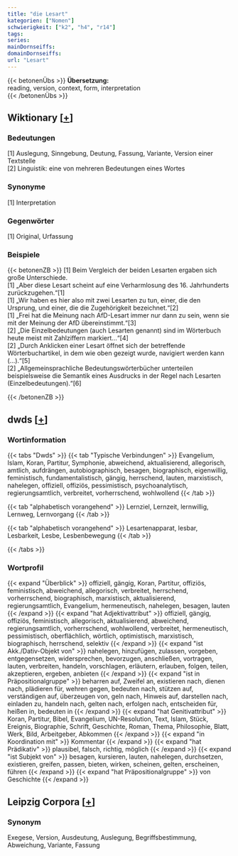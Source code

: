 ```yaml
---
title: "die Lesart"
kategorien: ["Nomen"]
schwierigkeit: ["k2", "h4", "r14"]
tags:
series:
mainDornseiffs:
domainDornseiffs:
url: "Lesart"
---
```


{{< betonenÜbs >}}
**Übersetzung:**  
reading, version, context, form, interpretation  
{{< /betonenÜbs >}}

## Wiktionary [[+](https://de.wiktionary.org/wiki/Lesart)]

### Bedeutungen
[1] Auslegung, Sinngebung, Deutung, Fassung, Variante, Version einer Textstelle  
[2] Linguistik: eine von mehreren Bedeutungen eines Wortes  

### Synonyme
[1] Interpretation  

### Gegenwörter
[1] Original, Urfassung  

### Beispiele
{{< betonenZB >}}
[1] Beim Vergleich der beiden Lesarten ergaben sich große Unterschiede.  
[1] „Aber diese Lesart scheint auf eine Verharmlosung des 16. Jahrhunderts zurückzugehen.“[1]  
[1] „Wir haben es hier also mit zwei Lesarten zu tun, einer, die den Ursprung, und einer, die die Zugehörigkeit bezeichnet.“[2]  
[1] „Frei hat die Meinung nach AfD-Lesart immer nur dann zu sein, wenn sie mit der Meinung der AfD übereinstimmt.“[3]  
[2] „Die Einzelbedeutungen (auch Lesarten genannt) sind im Wörterbuch heute meist mit Zahlziffern markiert…“[4]  
[2] „Durch Anklicken einer Lesart öffnet sich der betreffende Wörterbuchartikel, in dem wie oben gezeigt wurde, navigiert werden kann (…).“[5]  
[2] „Allgemeinsprachliche Bedeutungswörterbücher unterteilen beispielsweise die Semantik eines Ausdrucks in der Regel nach Lesarten (Einzelbedeutungen).“[6]  

{{< /betonenZB >}}


## dwds [[+](https://www.dwds.de/wb/Lesart)]

### Wortinformation
{{< tabs "Dwds" >}}
{{< tab "Typische Verbindungen" >}}
Evangelium, Islam, Koran, Partitur, Symphonie, abweichend, aktualisierend, allegorisch, amtlich, aufdrängen, autobiographisch, besagen, biographisch, eigenwillig, feministisch, fundamentalistisch, gängig, herrschend, lauten, marxistisch, nahelegen, offiziell, offiziös, pessimistisch, psychoanalytisch, regierungsamtlich, verbreitet, vorherrschend, wohlwollend
{{< /tab >}}

{{< tab "alphabetisch vorangehend" >}}
Lernziel, Lernzeit, lernwillig, Lernweg, Lernvorgang
{{< /tab >}}

{{< tab "alphabetisch vorangehend" >}}
Lesartenapparat, lesbar, Lesbarkeit, Lesbe, Lesbenbewegung
{{< /tab >}}

{{< /tabs >}}

### Wortprofil
{{< expand "Überblick" >}} offiziell, gängig, Koran, Partitur, offiziös, feministisch, abweichend, allegorisch, verbreitet, herrschend, vorherrschend, biographisch, marxistisch, aktualisierend, regierungsamtlich, Evangelium, hermeneutisch, nahelegen, besagen, lauten {{< /expand >}}
{{< expand "hat Adjektivattribut" >}} offiziell, gängig, offiziös, feministisch, allegorisch, aktualisierend, abweichend, regierungsamtlich, vorherrschend, wohlwollend, verbreitet, hermeneutisch, pessimistisch, oberflächlich, wörtlich, optimistisch, marxistisch, biographisch, herrschend, selektiv {{< /expand >}}
{{< expand "ist Akk./Dativ-Objekt von" >}} nahelegen, hinzufügen, zulassen, vorgeben, entgegensetzen, widersprechen, bevorzugen, anschließen, vortragen, lauten, verbreiten, handeln, vorschlagen, erläutern, erlauben, folgen, teilen, akzeptieren, ergeben, anbieten {{< /expand >}}
{{< expand "ist in Präpositionalgruppe" >}} beharren auf, Zweifel an, existieren nach, dienen nach, plädieren für, wehren gegen, bedeuten nach, stützen auf, verständigen auf, überzeugen von, geln nach, Hinweis auf, darstellen nach, einladen zu, handeln nach, gelten nach, erfolgen nach, entscheiden für, heißen in, bedeuten in {{< /expand >}}
{{< expand "hat Genitivattribut" >}} Koran, Partitur, Bibel, Evangelium, UN-Resolution, Text, Islam, Stück, Ereignis, Biographie, Schrift, Geschichte, Roman, Thema, Philosophie, Blatt, Werk, Bild, Arbeitgeber, Abkommen {{< /expand >}}
{{< expand "in Koordination mit" >}} Kommentar {{< /expand >}}
{{< expand "hat Prädikativ" >}} plausibel, falsch, richtig, möglich {{< /expand >}}
{{< expand "ist Subjekt von" >}} besagen, kursieren, lauten, nahelegen, durchsetzen, existieren, greifen, passen, bieten, wirken, scheinen, gelten, erscheinen, führen {{< /expand >}}
{{< expand "hat Präpositionalgruppe" >}} von Geschichte {{< /expand >}}

## Leipzig Corpora [[+](https://corpora.uni-leipzig.de/en/res?word=Lesart&corpusId=deu_newscrawl-public_2018)]


### Synonym
Exegese, Version, Ausdeutung, Auslegung, Begriffsbestimmung, Abweichung, Variante, Fassung

